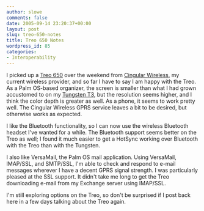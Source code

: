 ```yaml
---
author: slowe
comments: false
date: 2005-09-14 23:20:37+00:00
layout: post
slug: treo-650-notes
title: Treo 650 Notes
wordpress_id: 85
categories:
- Interoperability
---
```


I picked up a [Treo 650](http://www.palm.com/us/products/smartphones/treo650/) over the weekend from [Cingular Wireless](http://www.cingular.com/), my current wireless provider, and so far I have to say I am happy with the Treo. As a Palm OS-based organizer, the screen is smaller than what I had grown accustomed to on my [Tungsten T3](http://www.palm.com/us/products/handhelds/tungsten-t3/), but the resolution seems higher, and I think the color depth is greater as well. As a phone, it seems to work pretty well. The Cingular Wireless GPRS service leaves a bit to be desired, but otherwise works as expected.

I like the Bluetooth functionality, so I can now use the wireless Bluetooth headset I've wanted for a while. The Bluetooth support seems better on the Treo as well; I found it much easier to get a HotSync working over Bluetooth with the Treo than with the Tungsten.

I also like VersaMail, the Palm OS mail application. Using VersaMail, IMAP/SSL, and SMTP/SSL, I'm able to check and respond to e-mail messages wherever I have a decent GPRS signal strength. I was particularly pleased at the SSL support. It didn't take me long to get the Treo downloading e-mail from my Exchange server using IMAP/SSL.

I'm still exploring options on the Treo, so don't be surprised if I post back here in a few days talking about the Treo again.
